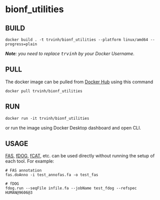 # bionf_utilities

## BUILD
```
docker build . -t trvinh/bionf_utilities --platform linux/amd64 --progress=plain
```

_**Note**: you need to replace <kbd>trvinh</kbd> by your Docker Username._

## PULL
The docker image can be pulled from [Docker Hub](https://hub.docker.com/r/trvinh/bionf_utilities) using this command
```
docker pull trvinh/bionf_utilities
```

## RUN

```
docker run -it trvinh/bionf_utilities
```

or run the image using Docker Desktop dashboard and open CLI.

## USAGE

[FAS](https://github.com/BIONF/FAS), [fDOG](https://github.com/BIONF/fDOG), [fCAT](https://github.com/BIONF/fCAT), etc. can be used directly without running the setup of each tool. For example:

```
# FAS annotation
fas.doAnno -i test_annofas.fa -o test_fas

# fDOG
fdog.run --seqFile infile.fa --jobName test_fdog --refspec HUMAN@9606@3
```
